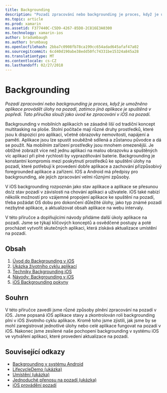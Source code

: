 ```yaml
---
title: Backgrounding
description: "Pozadí zpracování nebo backgrounding je proces, když je umožněno aplikace provádět úlohy na pozadí, zatímco jiná aplikace je spuštěná v popředí. Tato příručka slouží jako úvod ke zpracování v iOS na pozadí."
ms.topic: article
ms.prod: xamarin
ms.assetid: F377440C-C5D9-4267-85D8-2C816E3A0300
ms.technology: xamarin-ios
author: bradumbaugh
ms.author: brumbaug
ms.openlocfilehash: 2bba7c0908fb78ca199cc654adad645afaf47a02
ms.sourcegitcommit: 6cd40d190abe38edd50fc74331be15324a845a28
ms.translationtype: MT
ms.contentlocale: cs-CZ
ms.lasthandoff: 02/27/2018
---
```

# <a name="backgrounding"></a>Backgrounding

_Pozadí zpracování nebo backgrounding je proces, když je umožněno aplikace provádět úlohy na pozadí, zatímco jiná aplikace je spuštěná v popředí. Tato příručka slouží jako úvod ke zpracování v iOS na pozadí._

Backgrounding v mobilních aplikacích se zásadně liší od tradiční koncept multitasking na ploše. Stolní počítače mají různé druhy prostředků, které jsou k dispozici pro aplikaci, včetně obrazovky nemovitosti, napájení a paměti. Aplikace jsou lze spustit souběžně sdílená a zůstanou původce a dá se použít. Na mobilním zařízení prostředky jsou mnohem omezenější. Je obtížné zobrazit více než jednu aplikaci na malou obrazovku a spuštěných víc aplikací při plné rychlosti by vyprazdňování baterie. Backgrounding je konstantní kompromis mezi poskytnutí prostředků ke spuštění úlohy na pozadí, které potřebují k provedení dobře aplikace a zachování přizpůsobivý foregrounded aplikace a zařízení. IOS a Android má předpisy pro backgrounding, ale jejich zpracování velmi různými způsoby.

V iOS backgrounding rozpoznán jako stav aplikace a aplikace se přesunou do/z stav pozadí v závislosti na chování aplikaci a uživatele. iOS také nabízí několik možností pro vzájemné propojení aplikace ke spuštění na pozadí, třeba požádat OS dobu pro dokončení důležité úlohy, jako typ známé pozadí nezbytné aplikace, a aktualizovat obsah aplikace na webu intervaly.

V této příručce a doplňujícími návody přidáme další úkoly aplikace na pozadí. Jsme se týkají klíčových konceptů a osvědčené postupy a poté procházet vytvořit skutečných aplikaci, která získává aktualizace umístění na pozadí.

## <a name="contents"></a>Obsah

1.  [Úvod do Backgrounding v iOS](~/ios/app-fundamentals/backgrounding/introduction-to-backgrounding-in-ios.md)
1.  [Ukázka životního cyklu aplikací](~/ios/app-fundamentals/backgrounding/application-lifecycle-demo.md)
1.  [Techniky Backgrounding iOS](~/ios/app-fundamentals/backgrounding/ios-backgrounding-techniques/index.md)
1.  [Návody: Backgrounding v iOS](~/ios/app-fundamentals/backgrounding/ios-backgrounding-walkthroughs/index.md)
1.  [iOS Backgrounding pokyny](~/ios/app-fundamentals/backgrounding/ios-backgrounding-guidance.md)

## <a name="summary"></a>Souhrn

V této příručce zavedli jsme různé způsoby plnění zpracování na pozadí v iOS. Jsme popsaná iOS aplikace stavy a zkontrolován roli backgrounding plní v iOS životního cyklu aplikace. Kromě toho jsme zjistili, jak jsme by se mohl zaregistrovat jednotlivé úlohy nebo celé aplikace fungovat na pozadí v iOS. Nakonec jsme zesílené naše pochopení backgrounding v systému iOS ve vytváření aplikací, které provedení aktualizace na pozadí.



## <a name="related-links"></a>Související odkazy

- [Backgrounding v systému Android](~/android/app-fundamentals/services/index.md)
- [LifecycleDemo (ukázka)](https://developer.xamarin.com/samples/monotouch/LifecycleDemo/)
- [Umístění (ukázka)](https://developer.xamarin.com/samples/monotouch/Location/)
- [Jednoduché přenosu na pozadí (ukázka)](https://developer.xamarin.com/samples/monotouch/SimpleBackgroundTransfer/)
- [iOS provádění pozadí](https://developer.apple.com/library/ios/documentation/iPhone/Conceptual/iPhoneOSProgrammingGuide/BackgroundExecution/BackgroundExecution.html)

